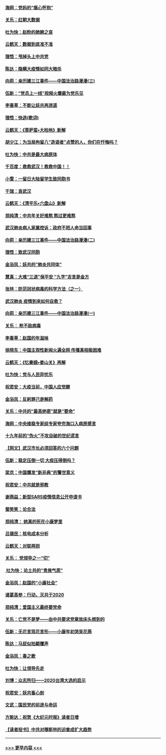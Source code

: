 #### [海网：党妈的“瘟心怀抱”](../pages/nsc993/n11840740.md?t=02040722) 
#### [关乐：红朝大数据](../pages/nsc993/n11840675.md?t=02040722) 
#### [吐为快：赵粉的肺腑之哀](../pages/nsc993/n11840618.md?t=02040722) 
#### [云鹤天：数据到底准不准](../pages/nsc993/n11840325.md?t=02040722) 
#### [理悟：甩掉头上中共党](../pages/nsc993/n11838826.md?t=02040722) 
#### [陈达：隐瞒大疫情如同大暗杀](../pages/nsc993/n11838771.md?t=02040722) 
#### [向莉：亲历建三江事件——中国法治路漫漫(三)](../pages/nsc993/n11831825.md?t=02040722) 
#### [伍新：“党员上一线”视频火爆最为党乐见](../pages/nsc993/n11838200.md?t=02040722) 
#### [李春草：不能让妖共再逍遥](../pages/nsc993/n11838102.md?t=02040722) 
#### [理悟：快逃(歌词)](../pages/nsc993/n11838083.md?t=02040722) 
#### [云鹤天：《菩萨蛮▪大柏地》新解](../pages/nsc993/n11838059.md?t=02040722) 
#### [胡少江：为当局拘留八“造谣者”点赞的人，你们在忏悔吗？](../pages/nsc993/n11836801.md?t=02040722) 
#### [吐为快：中共是最大病原体](../pages/nsc993/n11836748.md?t=02040722) 
#### [千百度：救救武汉！救救中国！！](../pages/nsc993/n11836145.md?t=02040722) 
#### [小雪：一留日大陆留学生致同胞书](../pages/nsc993/n11834624.md?t=02040722) 
#### [千瑞：哀武汉](../pages/nsc993/n11833647.md?t=02040722) 
#### [云鹤天：《清平乐▪六盘山》新解](../pages/nsc993/n11833611.md?t=02040722) 
#### [郑纯清：中共年关好难熬 熬过更难熬](../pages/nsc993/n11833489.md?t=02040722) 
#### [武汉肺炎病人家属控诉：政府不把人命当回事](../pages/nsc993/n11833205.md?t=02040722) 
#### [向莉：亲历建三江事件——中国法治路漫漫(二)](../pages/nsc993/n11829102.md?t=02040722) 
#### [理悟：致武汉同胞](../pages/nsc993/n11831522.md?t=02040722) 
#### [金浴凤：妖共的“肺炎共同体”](../pages/nsc993/n11829448.md?t=02040722) 
#### [慧真：大难“三退”保平安 “九字”吉言是金方](../pages/nsc993/n11829501.md?t=02040722) 
#### [张林：防范冠状病毒的科学方法（之一）](../pages/nsc993/n11828618.md?t=02040722) 
#### [武汉肺炎 疫情到来如何自救？](../pages/nsc993/n11827632.md?t=02040722) 
#### [向莉：亲历建三江事件——中国法治路漫漫(一)](../pages/nsc993/n11827190.md?t=02040722) 
#### [关乐： 枪不敌病毒](../pages/nsc993/n11826746.md?t=02040722) 
#### [李春草：赵国的年滋味](../pages/nsc993/n11826321.md?t=02040722) 
#### [徐晓东：中国主观性新闻火遍全网 传播真相极困难](../pages/nsc993/n11826508.md?t=02040722) 
#### [云鹤天：《忆秦娥▪娄山关》再解](../pages/nsc993/n11824682.md?t=02040722) 
#### [吐为快：党与人民异忧乐](../pages/nsc993/n11824660.md?t=02040722) 
#### [祝君安：大疫当前，中国人应觉醒](../pages/nsc993/n11821946.md?t=02040722) 
#### [金浴凤：反躬罪己是解药](../pages/nsc993/n11820280.md?t=02040722) 
#### [关乐：中共的“最高绝密”就是“要命”](../pages/nsc993/n11816946.md?t=02040722) 
#### [海网：中央维稳专家组专家夸完海口入病房感言](../pages/nsc993/n11815138.md?t=02040722) 
#### [十九年前的“伪火”不攻自破的世纪谎言](../pages/nsc993/n11813238.md?t=02040722) 
#### [【网文】武汉市长必须回答的六个问题](../pages/nsc993/n11813848.md?t=02040722) 
#### [伍新：稳定压倒一切 大疫压得倒吗？](../pages/nsc993/n11812634.md?t=02040722) 
#### [梁京：中国爆发“新非典”的警世意义](../pages/nsc993/n11812554.md?t=02040722) 
#### [祝君安：中共就是邪教](../pages/nsc993/n11812431.md?t=02040722) 
#### [谢燕益：新型SARS疫情信息公开申请书](../pages/nsc993/n11808840.md?t=02040722) 
#### [蜀笑笑：论合法](../pages/nsc993/n11808064.md?t=02040722) 
#### [郑纯清： 她真的死在小康梦里](../pages/nsc993/n11806623.md?t=02040722) 
#### [吕锡民：核电成本分析](../pages/nsc993/n11806284.md?t=02040722) 
#### [云鹤天：对联两则](../pages/nsc993/n11805957.md?t=02040722) 
#### [关乐： 党领导之一“切”](../pages/nsc993/n11804505.md?t=02040722) 
#### [ 吐为快：论土共的“贵族气质”](../pages/nsc993/n11804490.md?t=02040722) 
#### [金浴凤：赵国的“小康社会”](../pages/nsc993/n11804452.md?t=02040722) 
#### [诸葛高参：行动，灭共于2020](../pages/nsc993/n11804120.md?t=02040722) 
#### [郑纯清：爱国主义最终要党命](../pages/nsc993/n11802197.md?t=02040722) 
#### [关乐：亡党不是梦——由中共要求党章放床头想到的](../pages/nsc993/n11802156.md?t=02040722) 
#### [伍新：无花言现花言形——小康年初哭吴花燕](../pages/nsc993/n11800044.md?t=02040722) 
#### [陈达：马屁似拍颠覆声](../pages/nsc993/n11800010.md?t=02040722) 
#### [金浴凤：春之歌](../pages/nsc993/n11797687.md?t=02040722) 
#### [吐为快：让领导先走](../pages/nsc993/n11797512.md?t=02040722) 
#### [刘博：众志所归——2020台湾大选的启示](../pages/nsc993/n11796878.md?t=02040722) 
#### [祝君安：妖共畜心剖](../pages/nsc993/n11794273.md?t=02040722) 
#### [文武：国民党的前途与命运](../pages/nsc993/n11794198.md?t=02040722) 
#### [方能达：祝贺《大纪元时报》读者日增](../pages/nsc993/n11793807.md?t=02040722) 
#### [【读者投书】中共对穆斯林的迫害成扩大趋势](../pages/nsc993/n11791371.md?t=02040722) 

----
#### [ >>> 更早内容 <<< ](../indexes/nsc993-earlier.md)
